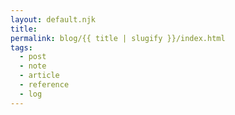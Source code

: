 ```yaml
---
layout: default.njk
title: 
permalink: blog/{{ title | slugify }}/index.html
tags:
  - post
  - note
  - article
  - reference
  - log
---
```

